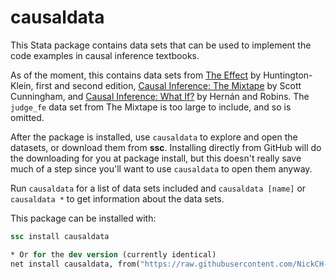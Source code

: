 # causaldata

This Stata package contains data sets that can be used to implement the code examples in causal inference textbooks.

As of the moment, this contains data sets from [The Effect](https://theeffectbook.net) by Huntington-Klein, first and second edition, [Causal Inference: The Mixtape](https://mixtape.scunning.com/index.html) by Scott Cunningham, and [Causal Inference: What If?](https://www.hsph.harvard.edu/miguel-hernan/causal-inference-book/) by Hernán and Robins. The `judge_fe` data set from The Mixtape is too large to include, and so is omitted.

After the package is installed, use `causaldata` to explore and open the datasets, or download them from **ssc**. Installing directly from GitHub will do the downloading for you at package install, but this doesn't really save much of a step since you'll want to use `causaldata` to open them anyway.

Run `causaldata` for a list of data sets included and `causaldata [name]` or `causaldata *` to get information about the data sets.

This package can be installed with:

```stata
ssc install causaldata

* Or for the dev version (currently identical)
net install causaldata, from("https://raw.githubusercontent.com/NickCH-K/causaldata/master/Stata/")
```